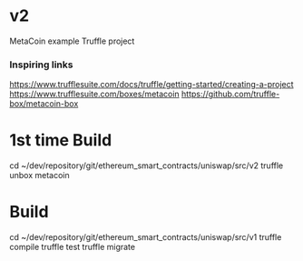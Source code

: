 # v2
MetaCoin example Truffle project

### Inspiring links
https://www.trufflesuite.com/docs/truffle/getting-started/creating-a-project
https://www.trufflesuite.com/boxes/metacoin
https://github.com/truffle-box/metacoin-box

# 1st time Build
cd ~/dev/repository/git/ethereum_smart_contracts/uniswap/src/v2
truffle unbox metacoin

# Build
cd ~/dev/repository/git/ethereum_smart_contracts/uniswap/src/v1
truffle compile
truffle test
truffle migrate